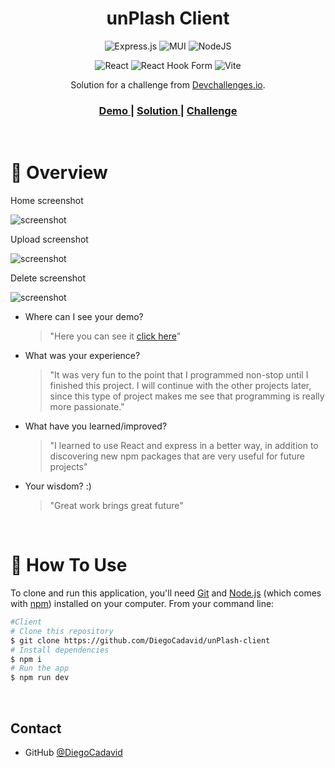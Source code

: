 
<h1 align="center">unPlash Client</h1>

<div align="center">

![Express.js](https://img.shields.io/badge/express.js-%23404d59.svg?style=for-the-badge&logo=express&logoColor=%2361DAFB)
![MUI](https://img.shields.io/badge/MUI-%230081CB.svg?style=for-the-badge&logo=mui&logoColor=white)
![NodeJS](https://img.shields.io/badge/node.js-6DA55F?style=for-the-badge&logo=node.js&logoColor=white)

![React](https://img.shields.io/badge/react-%2320232a.svg?style=for-the-badge&logo=react&logoColor=%2361DAFB)
![React Hook Form](https://img.shields.io/badge/React%20Hook%20Form-%23EC5990.svg?style=for-the-badge&logo=reacthookform&logoColor=white)
![Vite](https://img.shields.io/badge/vite-%23646CFF.svg?style=for-the-badge&logo=vite&logoColor=white)


 </div>


<div align="center">
   Solution for a challenge from  <a href="http://devchallenges.io" target="_blank">Devchallenges.io</a>.
</div>


<div align="center">
  <h3>
    <a href="https://unplash-client-production.up.railway.app/">
      Demo
    </a>
    <span> | </span>
    <a href="https://github.com/DiegoCadavid/unPlash-client">
      Solution
    </a>
    <span> | </span>
    <a href="https://devchallenges.io/challenges/rYyhwJAxMfES5jNQ9YsP">
      Challenge
    </a>
  </h3>
</div>

<br>
<!-- OVERVIEW -->

# 🔎 Overview
Home screenshot

![screenshot](https://res.cloudinary.com/dd4p0ksdu/image/upload/v1662414865/file_upload_app/ylaukuvqjhducszzfvsh.png)

Upload screenshot

![screenshot](https://res.cloudinary.com/dd4p0ksdu/image/upload/v1662414901/file_upload_app/lhnjycnamxvhqmjhjqal.png)

Delete screenshot

![screenshot](https://res.cloudinary.com/dd4p0ksdu/image/upload/v1662414918/file_upload_app/ernt0xtsfjsa24alcpyk.png)

- Where can I see your demo?

  >"Here you can see it [click here](https://unplash-client-production.up.railway.app/)"
- What was your experience?

  >"It was very fun to the point that I programmed non-stop until I finished this project. I will continue with the other projects later, since this type of project makes me see that programming is really more passionate."
- What have you learned/improved?

  >"I learned to use React and express in a better way, in addition to discovering new npm packages that are very useful for future projects"
- Your wisdom? :)

  >"Great work brings great future"
<br>

# 🤖 How To Use

<!-- Example: -->

To clone and run this application, you'll need [Git](https://git-scm.com) and [Node.js](https://nodejs.org/en/download/) (which comes with [npm](http://npmjs.com)) installed on your computer. From your command line:

```bash
#Client
# Clone this repository
$ git clone https://github.com/DiegoCadavid/unPlash-client
# Install dependencies
$ npm i
# Run the app
$ npm run dev
```

<br>

## Contact
- GitHub [@DiegoCadavid](https://github.com/DiegoCadavid)